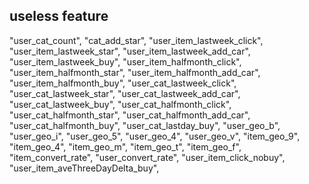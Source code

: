 ## useless feature

"user_cat_count",
"cat_add_star",
"user_item_lastweek_click",
"user_item_lastweek_star",
"user_item_lastweek_add_car",
"user_item_lastweek_buy",
"user_item_halfmonth_click",
"user_item_halfmonth_star",
"user_item_halfmonth_add_car",
"user_item_halfmonth_buy",
"user_cat_lastweek_click",
"user_cat_lastweek_star",
"user_cat_lastweek_add_car",
"user_cat_lastweek_buy",
"user_cat_halfmonth_click",
"user_cat_halfmonth_star",
"user_cat_halfmonth_add_car",
"user_cat_halfmonth_buy",
"user_cat_lastday_buy",
"user_geo_b",
"user_geo_i",
"user_geo_5",
"user_geo_4",
"user_geo_v",
"item_geo_9",
"item_geo_4",
"item_geo_m",
"item_geo_t",
"item_geo_f",
"item_convert_rate",
"user_convert_rate",
"user_item_click_nobuy",
"user_item_aveThreeDayDelta_buy",